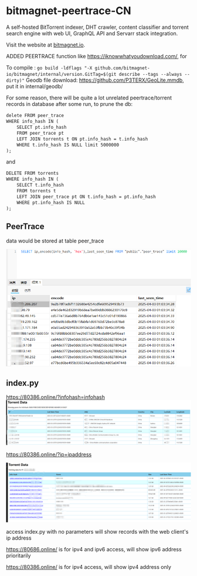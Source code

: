 # bitmagnet-peertrace-CN

A self-hosted BitTorrent indexer, DHT crawler, content classifier and torrent search engine with web UI, GraphQL API and Servarr stack integration.

Visit the website at [bitmagnet.io](https://bitmagnet.io).

ADDED PEERTRACE function like https://iknowwhatyoudownload.com/, for 

To compile : `go build -ldflags "-X github.com/bitmagnet-io/bitmagnet/internal/version.GitTag=$(git describe --tags --always --dirty)"`
Geodb file download: https://github.com/P3TERX/GeoLite.mmdb, put it in internal/geodb/

For some reason, there will be quite a lot unrelated peertrace/torrent records in database after some run, to prune the db:

```
delete FROM peer_trace
WHERE info_hash IN (
    SELECT pt.info_hash
    FROM peer_trace pt
    LEFT JOIN torrents t ON pt.info_hash = t.info_hash
    WHERE t.info_hash IS NULL limit 5000000
);
```

and 

```
DELETE FROM torrents
WHERE info_hash IN (
    SELECT t.info_hash
    FROM torrents t
    LEFT JOIN peer_trace pt ON t.info_hash = pt.info_hash
    WHERE pt.info_hash IS NULL
);
```

## PeerTrace

data would be stored at table peer_trace

![alt text](2d7406a68ea78975612b2ef6ce8ab71.png)

## index.py

https://80386.online/?infohash=infohash
![alt text](image.png)

https://80386.online/?ip=ipaddress

![alt text](6a5f7ee0fe80c738ce50aa8cf4f5ddc.png)

access index.py with no parameters will show records with the web client's ip address

https://80686.online/ is for ipv4 and ipv6 access, will show ipv6 address prioritarily

https://80386.online/ is for ipv4 access, will show ipv4 address only

